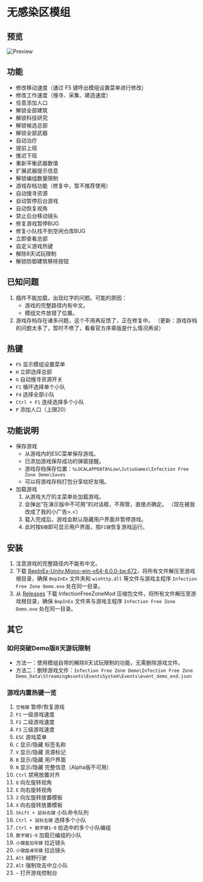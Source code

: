 # 无感染区模组

## 预览

![Preview](https://gitee.com/floss/InfectionFreeZoneMod/raw/main/Preview.png)

## 功能

* 修改移动速度（通过 F5 键呼出模组设置菜单进行修改）
* 修改工作速度（搜寻、采集、建造速度）
* 任意添加人口
* 解锁全部建筑
* 解锁科技研究
* 解锁候选总部
* 解锁全部武器
* 自动治疗
* 提前上班
* 推迟下班
* 重新平衡武器数值
* 扩展武器提示信息
* 解锁编组数量限制
* 游戏存档功能（修复中，暂不推荐使用）
* 自动搜寻资源
* 自动暂停后台游戏
* 自动恢复视角
* 禁止后台移动镜头
* 修复游戏暂停BUG
* 修复小队找不到空闲仓库BUG
* 立即查看总部
* 自定义游戏热键
* 解除8天试玩限制
* 解锁防御建筑移除按钮

## 已知问题

1. 插件不能加载，出现红字的问题。可能的原因：
   * 游戏的完整路径内有中文。
   * 模组文件放错了位置。
2. 游戏存档存在诸多问题，这个不用再反馈了，正在修复中。
  （更新：游戏存档的问题太多了，暂时不修了，看看官方序章版是什么情况再说）

## 热键

* `F5` 显示模组设置菜单
* `H` 立即选择总部
* `G` 自动搜寻资源开关
* `F1` 循环选择单个小队
* `F4` 选择全部小队
* `Ctrl + F1` 连续选择多个小队
* `P` 添加人口（上限20）

## 功能说明

* 保存游戏
  * 从游戏内的ESC菜单保存游戏。
  * 已添加游戏保存成功的弹窗提醒。
  * 游戏存档保存位置：`%LOCALAPPDATA%Low\JutsuGames\Infection Free Zone Demo\Saves`
  * 可以将游戏存档打包分享给好友哦。
* 加载游戏
  1. 从游戏大厅的主菜单处加载游戏。
  2. 会弹出“在演示版中不可用”的对话框，不用管，直接点确定。
    （现在被我改成了我的小广告>.<）
  3. 载入完成后，游戏会默认隐藏用户界面并暂停游戏。
  4. 此时按`B键`即可显示用户界面，按`F1键`恢复游戏运行。

## 安装

1. 注意游戏的完整路径内不能有中文。
2. 下载 [BepInEx-Unity.Mono-win-x64-6.0.0-be.672](https://builds.bepinex.dev/projects/bepinex_be/672/BepInEx-Unity.Mono-win-x64-6.0.0-be.672%2B472e950.zip)，将所有文件解压至游戏根目录，确保 `BepInEx` 文件夹和 `winhttp.dll` 等文件与游戏主程序 `Infection Free Zone Demo.exe` 处在同一目录。
3. 从 [Releases](https://gitee.com/floss/InfectionFreeZoneMod/releases/latest) 下载 InfectionFreeZoneMod 压缩包文件，将所有文件解压至游戏根目录，确保 `BepInEx` 文件夹与游戏主程序 `Infection Free Zone Demo.exe` 处在同一目录。

## 其它

### 如何突破Demo版8天游玩限制

* 方法一：使用模组自带的解除8天试玩限制的功能，无需删除游戏文件。
* 方法二：删除游戏文件：`Infection Free Zone Demo\Infection Free Zone Demo_Data\StreamingAssets\EventsSystem\Events\event_demo_end.json`

### 游戏内置热键一览

1. `空格键` 暂停/恢复游戏
2. `F1` 一级游戏速度
3. `F2` 二级游戏速度
4. `F3` 三级游戏速度
5. `ESC` 游戏菜单
6. `C` 显示/隐藏 标签名称
7. `V` 显示/隐藏 资源标记
8. `B` 显示/隐藏 用户界面
9. `N` 显示/隐藏 完整信息（Alpha版不可用）
10. `Ctrl` 禁用放置对齐
11. `Q` 向左旋转视角
12. `E` 向右旋转视角
13. `Z` 向左旋转放置模板
14. `X` 向右旋转放置模板
15. `Shift + 鼠标右键` 小队命令队列
16. `Ctrl + 鼠标左键` 选择多个小队
17. `Ctrl + 数字键1-9` 给选中的多个小队编组
18. `数字键1-9` 加载已编组的小队
19. `小键盘加号键` 拉近镜头
20. `小键盘减号键` 拉远镜头
21. `Alt` 越野行驶
22. `Alt` 强制攻击中立小队
23. `~` 打开游戏控制台
